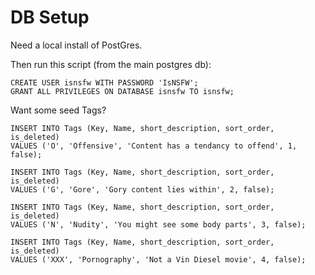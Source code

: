 # DB Setup
Need a local install of PostGres.

Then run this script (from the main postgres db):

```
CREATE USER isnsfw WITH PASSWORD 'IsNSFW';
GRANT ALL PRIVILEGES ON DATABASE isnsfw TO isnsfw;
```

Want some seed Tags?

```
INSERT INTO Tags (Key, Name, short_description, sort_order, is_deleted)
VALUES ('O', 'Offensive', 'Content has a tendancy to offend', 1, false);

INSERT INTO Tags (Key, Name, short_description, sort_order, is_deleted)
VALUES ('G', 'Gore', 'Gory content lies within', 2, false);

INSERT INTO Tags (Key, Name, short_description, sort_order, is_deleted)
VALUES ('N', 'Nudity', 'You might see some body parts', 3, false);

INSERT INTO Tags (Key, Name, short_description, sort_order, is_deleted)
VALUES ('XXX', 'Pornography', 'Not a Vin Diesel movie', 4, false);
```